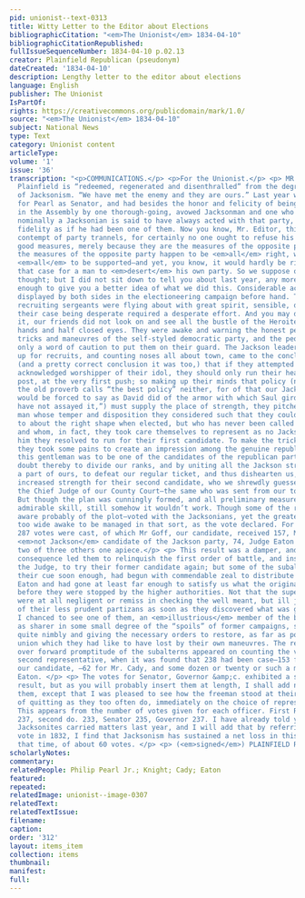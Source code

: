 ```yaml
---
pid: unionist--text-0313
title: Witty Letter to the Editor about Elections
bibliographicCitation: "<em>The Unionist</em> 1834-04-10"
bibliographicCitationRepublished: 
fullIssueSequenceNumber: 1834-04-10 p.02.13
creator: Plainfield Republican (pseudonym)
dateCreated: '1834-04-10'
description: Lengthy letter to the editor about elections
language: English
publisher: The Unionist
IsPartOf: 
rights: https://creativecommons.org/publicdomain/mark/1.0/
source: "<em>The Unionist</em> 1834-04-10"
subject: National News
type: Text
category: Unionist content
articleType: 
volume: '1'
issue: '36'
transcription: "<p>COMMUNICATIONS.</p> <p>For the Unionist.</p> <p> MR. EDITOR—Old
  Plainfield is “redeemed, regenerated and disenthralled” from the degrading bondage
  of Jacksonism. “We have met the enemy and they are ours.” Last year we gave a majority
  for Pearl as Senator, and had besides the honor and felicity of being represented
  in the Assembly by one thorough-going, avowed Jacksonman and one who though not
  nominally a Jacksonian is said to have always acted with that party, with as much
  fidelity as if he had been one of them. Now you know, Mr. Editor, this shows a laudable
  contempt of party trannels, for certainly no one ought to refuse his support to
  good measures, merely because they are the measures of the opposite party, and if
  the measures of the opposite party happen to be <em>all</em> right, why, they ought
  <em>all</em> to be supported—and yet, you know, it would hardly be right even in
  that case for a man to <em>desert</em> his own party. So we suppose our representative
  thought; but I did not sit down to tell you about last year, any more than just
  enough to give you a better idea of what we did this. Considerable activity was
  displayed by both sides in the electioneering campaign before hand. The Jackson
  recruiting sergeants were flying about with great spirit, sensible, doubtless, that
  their case being desperate required a desperate effort. And you may depend upon
  it, our friends did not look on and see all the bustle of the Heroites with folded
  hands and half closed eyes. They were awake and warning the honest people of the
  tricks and maneuvres of the self-styled democratic party, and the people needed
  only a word of caution to put them on their guard. The Jackson leaders, after beating
  up for recruits, and counting noses all about town, came to the conclusion, it seems,
  (and a pretty correct conclusion it was too,) that if they attempted to run a full-blooded,
  acknowledged worshipper of their idol, they should only run their head against a
  post, at the very first push; so making up their minds that policy (not that which
  the old proverb calls “the best policy” neither, for of that our Jackson leaders
  would be forced to say as David did of the armor with which Saul girded him, “I
  have not assayed it,”) must supply the place of strength, they pitched upon a worthy
  man whose temper and disposition they considered such that they could mould him
  to about the right shape when elected, but who has never been called a Jackson man,
  and whom, in fact, they took care themselves to represent as no Jackson man, and
  him they resolved to run for their first candidate. To make the trick work the better,
  they took some pains to create an impression among the genuine republicans that
  this gentleman was to be one of the candidates of the republican party, hoping no
  doubt thereby to divide our ranks, and by uniting all the Jackson strength with
  a part of ours, to defeat our regular ticket, and thus dishearten us, and run with
  increased strength for their second candidate, who we shrewdly guessed would be
  the Chief Judge of our County Court—the same who was sent from our town last year.
  But though the plan was cunningly formed, and all preliminary measures taken with
  admirable skill, still somehow it wouldn’t work. Though some of the republicans—not
  aware probably of the plot—voted with the Jacksonians, yet the greater part were
  too wide awake to be managed in that sort, as the vote declared. For the first representative
  287 votes were cast, of which Mr Goff, our candidate, received 157, Mr. Cady, the
  <em>not Jackson</em> candidate of the Jackson party, 74, Judge Eaton 2 or 3, and
  two of three others one apiece.</p> <p> This result was a damper, and as a natural
  consequence led them to relinquish the first order of battle, and instead of risking
  the Judge, to try their former candidate again; but some of the subalterns not getting
  their cue soon enough, had begun with commendable zeal to distribute votes for Mr.
  Eaton and had gone at least far enough to satisfy us what the original plan was,
  before they were stopped by the higher authorities. Not that the superior officers
  were at all negligent or remiss in checking the well meant, but ill judged activity
  of their less prudent partizans as soon as they discovered what was going on, for
  I chanced to see one of them, an <em>illustrious</em> member of the bar, as well
  as sharer in some small degree of the “spoils” of former campaigns, stepping about
  quite nimbly and giving the necessary orders to restore, as far as possible, that
  union which they had like to have lost by their own maneuvres. The result of the
  over forward promptitude of the subalterns appeared on counting the votes for a
  second representative, when it was found that 238 had been case—153 for Mr. Knight,
  our candidate, —62 for Mr. Cady, and some dozen or twenty or such a matter for Mr.
  Eaton. </p> <p> The votes for Senator, Governor &amp;c. exhibited a still more cheering
  result, but as you will probably insert them at length, I shall add nothing respecting
  them, except that I was pleased to see how the freeman stood at their posts instead
  of quitting as they too often do, immediately on the choice of representatives.
  This appears from the number of votes given for each officer. First Representative
  237, second do. 233, Senator 235, Governor 237. I have already told you how the
  Jacksonites carried matters last year, and I will add that by referring to the Presidential
  vote in 1832, I find that Jacksonism has sustained a net loss in this town since
  that time, of about 60 votes. </p> <p> (<em>signed</em>) PLAINFIELD REPUBLICAN </p> "
scholarlyNotes: 
commentary: 
relatedPeople: Philip Pearl Jr.; Knight; Cady; Eaton
featured: 
repeated: 
relatedImage: unionist--image-0307
relatedText: 
relatedTextIssue: 
filename: 
caption: 
order: '312'
layout: items_item
collection: items
thumbnail: 
manifest: 
full: 
---
```


